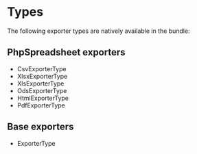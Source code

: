 # Types

The following exporter types are natively available in the bundle:

## PhpSpreadsheet exporters

* CsvExporterType
* XlsxExporterType
* XlsExporterType
* OdsExporterType
* HtmlExporterType
* PdfExporterType

## Base exporters

* ExporterType
